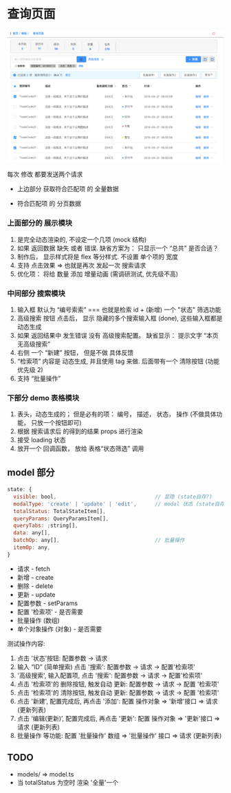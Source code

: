 # 查询页面

![](./docs/query.png)

每次 修改 都要发送两个请求
* 上边部分 获取符合匹配项 的 全量数据

* 符合匹配项 的 分页数据

### 上面部分的 展示模块

1. 是完全动态渲染的, 不设定一个几项 (mock 结构)
2. 如果 返回数据 缺失 或者 错误. 缺省方案为： 只显示一个 “总共” 是否合适？
3. 制作后， 显示样式将是 flex 等分样式. 不设置 单个项的 宽度
4. 支持 点击效果 => 也就是再次 发起一次 搜索请求
5. 优化项： 将给 数量 添加 增量动画 (需调研测试, 优先级不高)

### 中间部分 搜索模块

1. 输入框 默认为 “编号索索” === 也就是检索 id + (新增) 一个 "状态" 筛选功能
2. 高级搜索 按钮 点击后， 显示 隐藏的多个搜索输入框 (done), 这些输入框都是 动态生成
3. 如果 返回结果中 发生错误 没有 高级搜索配置。 缺省显示： 提示文字 “本页无高级搜索”
4. 右侧 一个 “新建” 按钮， 但是不做 具体反馈
5. “检索项” 内容是 动态生成, 并且使用 tag 来做. 后面带有一个 清除按钮 (功能 优先级 2)
6. 支持 “批量操作”

### 下部分 demo 表格模块
1. 表头，动态生成的； 但是必有的项： 编号， 描述， 状态， 操作 (不做具体功能， 只放一个按钮即可)
2. 根据 搜索请求后 的得到的结果 props 进行渲染
3. 接受 loading 状态
4. 放开一个 回调函数， 放给 表格“状态筛选” 调用

## model 部分

```js
state: {
  visible: bool,                                // 显隐 (state自存?)
  modalType: 'create' | 'update' | 'edit',      // modal 状态 (state自存?)
  totalStatus: TotalStateItem[],
  queryParams: QueryParamsItem[],
  queryTabs: ;string[],
  data: any[],
  batchOp: any[],                               // 批量操作
  itemOp: any,
}
```
* 请求 - fetch
* 新增 - create
* 删除 - delete
* 更新 - update
* 配置参数 - setParams
* 配置 '检索项' - 是否需要
* 批量操作 (数组)
* 单个对象操作 (对象) - 是否需要

测试操作内容:
1. 点击 '状态'按钮: 配置参数 -> 请求
2. 输入 “ID” (简单搜索) 点击 '搜索': 配置参数 -> 请求 -> 配置'检索项'
3. '高级搜索', 输入配置项, 点击 '搜索': 配置参数 -> 请求 -> 配置'检索项'
4. 点击 '检索项'的 删除按钮, 触发自动 更新: 配置参数 -> 请求 -> 配置 '检索项'
5. 点击 '检索项'的 清除按钮, 触发自动 更新: 配置参数 -> 请求 -> 配置 '检索项'
6. 点击 '新建', 配置完成后, 再点击 '添加': 配置 操作对象 => '新增'接口 => 请求 (更新列表)
7. 点击 ‘编辑(更新)’, 配置完成后, 再点击 '更新': 配置 操作对象 => '更新'接口 => 请求 (更新列表)
8. 批量操作 等功能: 配置 '批量操作' 数组 => '批量操作' 接口 => 请求 (更新列表)



## TODO
* models/ => model.ts 
* 当 totalStatus 为空时 渲染 '全量'一个
